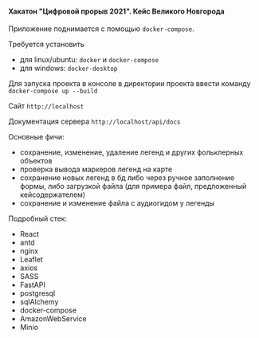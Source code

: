 #### Хакатон "Цифровой прорыв 2021". Кейс Великого Новгорода

Приложение поднимается с помощью `docker-compose`.

Требуется установить 
- для linux/ubuntu: `docker` и `docker-compose`
- для windows: `docker-desktop`

Для запуска проекта в консоле в директории проекта ввести команду `docker-compose up --build`

Сайт `http://localhost`

Документация сервера `http://localhost/api/docs`

Основные фичи:
- сохранение, изменение, удаление легенд и других фольклерных объектов
- проверка вывода маркеров легенд на карте
- сохранение новых легенд в бд либо через ручное заполнение формы, либо загрузкой файла (для примера файл, предложенный кейсодержателем)
- сохранение и изменение файла с аудиогидом у легенды

Подробный стек: 
- React 
- antd 
- nginx 
- Leaflet 
- axios 
- SASS 
- FastAPI 
- postgresql 
- sqlAlchemy 
- docker-compose
- AmazonWebService
- Minio